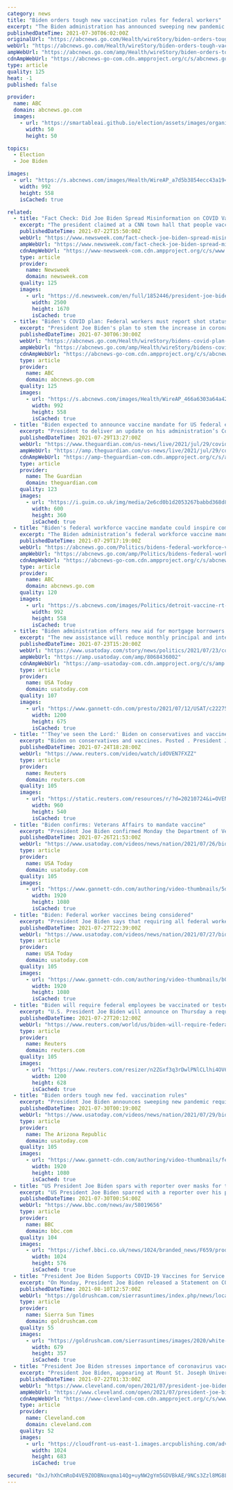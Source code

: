 ```yaml
---
category: news
title: "Biden orders tough new vaccination rules for federal workers"
excerpt: "The Biden administration has announced sweeping new pandemic rules for federal workers and some contractors WASHINGTON -- President Joe Biden has announced sweeping new pandemic requirements aimed at boosting vaccination rates for millions of federal workers and contractors as he lamented the “American tragedy” of rising-yet-preventable deaths among the unvaccinated."
publishedDateTime: 2021-07-30T06:02:00Z
originalUrl: "https://abcnews.go.com/Health/wireStory/biden-orders-tough-vaccination-rules-federal-workers-79159484"
webUrl: "https://abcnews.go.com/Health/wireStory/biden-orders-tough-vaccination-rules-federal-workers-79159484"
ampWebUrl: "https://abcnews.go.com/amp/Health/wireStory/biden-orders-tough-vaccination-rules-federal-workers-79159484"
cdnAmpWebUrl: "https://abcnews-go-com.cdn.ampproject.org/c/s/abcnews.go.com/amp/Health/wireStory/biden-orders-tough-vaccination-rules-federal-workers-79159484"
type: article
quality: 125
heat: -1
published: false

provider:
  name: ABC
  domain: abcnews.go.com
  images:
    - url: "https://smartableai.github.io/election/assets/images/organizations/abcnews.go.com-50x50.jpg"
      width: 50
      height: 50

topics:
  - Election
  - Joe Biden

images:
  - url: "https://s.abcnews.com/images/Health/WireAP_a7d5b3854ecc43a194cdd6f0af524d7a_16x9_992.jpg"
    width: 992
    height: 558
    isCached: true

related:
  - title: "Fact Check: Did Joe Biden Spread Misinformation on COVID Vaccines?"
    excerpt: "The president claimed at a CNN town hall that people vaccinated against COVID do not get hospitalized, need ICU treatment, or die because of the disease."
    publishedDateTime: 2021-07-22T15:50:00Z
    webUrl: "https://www.newsweek.com/fact-check-joe-biden-spread-misinformation-covid-vaccines-1612181"
    ampWebUrl: "https://www.newsweek.com/fact-check-joe-biden-spread-misinformation-covid-vaccines-1612181?amp=1"
    cdnAmpWebUrl: "https://www-newsweek-com.cdn.ampproject.org/c/s/www.newsweek.com/fact-check-joe-biden-spread-misinformation-covid-vaccines-1612181?amp=1"
    type: article
    provider:
      name: Newsweek
      domain: newsweek.com
    quality: 125
    images:
      - url: "https://d.newsweek.com/en/full/1852446/president-joe-biden-cnn-town-hall-covidvaccine.jpg"
        width: 2500
        height: 1670
        isCached: true
  - title: "Biden's COVID plan: Federal workers must report shot status"
    excerpt: "President Joe Biden's plan to stem the increase in coronavirus cases around the country requires federal employees to attest to their vaccination status"
    publishedDateTime: 2021-07-30T06:30:00Z
    webUrl: "https://abcnews.go.com/Health/wireStory/bidens-covid-plan-federal-workers-report-shot-status-79160054"
    ampWebUrl: "https://abcnews.go.com/amp/Health/wireStory/bidens-covid-plan-federal-workers-report-shot-status-79160054"
    cdnAmpWebUrl: "https://abcnews-go-com.cdn.ampproject.org/c/s/abcnews.go.com/amp/Health/wireStory/bidens-covid-plan-federal-workers-report-shot-status-79160054"
    type: article
    provider:
      name: ABC
      domain: abcnews.go.com
    quality: 125
    images:
      - url: "https://s.abcnews.com/images/Health/WireAP_466a6303a64a42f1b15f5c42f02906d7_16x9_992.jpg"
        width: 992
        height: 558
        isCached: true
  - title: "Biden expected to announce vaccine mandate for US federal employees – live"
    excerpt: "President to deliver an update on his administration’s Covid vaccination campaign – follow all the latest"
    publishedDateTime: 2021-07-29T13:27:00Z
    webUrl: "https://www.theguardian.com/us-news/live/2021/jul/29/covid-vaccine-mandate-federal-employees-joe-biden-us-politics-latest"
    ampWebUrl: "https://amp.theguardian.com/us-news/live/2021/jul/29/covid-vaccine-mandate-federal-employees-joe-biden-us-politics-latest"
    cdnAmpWebUrl: "https://amp-theguardian-com.cdn.ampproject.org/c/s/amp.theguardian.com/us-news/live/2021/jul/29/covid-vaccine-mandate-federal-employees-joe-biden-us-politics-latest"
    type: article
    provider:
      name: The Guardian
      domain: theguardian.com
    quality: 123
    images:
      - url: "https://i.guim.co.uk/img/media/2e6cd0b1d2053267babbd368d88999cc26867835/0_359_5520_3312/master/5520.jpg?width=300&quality=45&auto=format&fit=max&dpr=2&s=b87d4720c2b9a08baf8ef517de042faf"
        width: 600
        height: 360
        isCached: true
  - title: "Biden's federal workforce vaccine mandate could inspire companies to follow suit"
    excerpt: "The Biden administration’s federal workforce vaccine mandate could inspire more companies to follow along, but also trigger an avalanche of lawsuits."
    publishedDateTime: 2021-07-29T17:19:00Z
    webUrl: "https://abcnews.go.com/Politics/bidens-federal-workforce-vaccine-mandate-inspire-companies-follow/story?id=79123913"
    ampWebUrl: "https://abcnews.go.com/amp/Politics/bidens-federal-workforce-vaccine-mandate-inspire-companies-follow/story?id=79123913"
    cdnAmpWebUrl: "https://abcnews-go-com.cdn.ampproject.org/c/s/abcnews.go.com/amp/Politics/bidens-federal-workforce-vaccine-mandate-inspire-companies-follow/story?id=79123913"
    type: article
    provider:
      name: ABC
      domain: abcnews.go.com
    quality: 120
    images:
      - url: "https://s.abcnews.com/images/Politics/detroit-vaccine-rt-jt-210729_1627577865292_hpMain_16x9_992.jpg"
        width: 992
        height: 558
        isCached: true
  - title: "Biden administration offers new aid for mortgage borrowers at risk of foreclosure due to COVID-19 pandemic"
    excerpt: "The new assistance will reduce monthly principal and interest payments by about 25% for homeowners with certain federally-backed loans."
    publishedDateTime: 2021-07-23T15:20:00Z
    webUrl: "https://www.usatoday.com/story/news/politics/2021/07/23/covid-19-joe-biden-offers-new-aid-mortgage-borrowers-risk-foreclosure/8068436002/"
    ampWebUrl: "https://amp.usatoday.com/amp/8068436002"
    cdnAmpWebUrl: "https://amp-usatoday-com.cdn.ampproject.org/c/s/amp.usatoday.com/amp/8068436002"
    type: article
    provider:
      name: USA Today
      domain: usatoday.com
    quality: 107
    images:
      - url: "https://www.gannett-cdn.com/presto/2021/07/12/USAT/c222758a-82e2-473d-9d80-155527a55e64-AP_Biden_1.jpg?auto=webp&crop=5999,3375,x0,y305&format=pjpg&width=1200"
        width: 1200
        height: 675
        isCached: true
  - title: "'They've seen the Lord:' Biden on conservatives and vaccines"
    excerpt: "Biden on conservatives and vaccines. Posted . President Joe Biden tested his political muscle in the state of Virginia on Friday in a campaign"
    publishedDateTime: 2021-07-24T18:28:00Z
    webUrl: "https://www.reuters.com/video/watch/idOVEN7FXZZ"
    type: article
    provider:
      name: Reuters
      domain: reuters.com
    quality: 105
    images:
      - url: "https://static.reuters.com/resources/r/?d=20210724&i=OVEN7FXZZ&r=OVEN7FXZZ&t=2"
        width: 960
        height: 540
        isCached: true
  - title: "Biden confirms: Veterans Affairs to mandate vaccine"
    excerpt: "President Joe Biden confirmed Monday the Department of Veterans Affairs has became the first major federal agency to require its health care workers to get COVID-19 vaccines. (July 26)"
    publishedDateTime: 2021-07-26T21:53:00Z
    webUrl: "https://www.usatoday.com/videos/news/nation/2021/07/26/biden-confirms-veterans-affairs-mandate-vaccine/5380006001/"
    type: article
    provider:
      name: USA Today
      domain: usatoday.com
    quality: 105
    images:
      - url: "https://www.gannett-cdn.com/authoring/video-thumbnails/5d5427fa-e76f-4d57-ad5a-c419ce110318_poster.jpg?quality=10"
        width: 1920
        height: 1080
        isCached: true
  - title: "Biden: Federal worker vaccines being considered"
    excerpt: "President Joe Biden says that requiring all federal workers to get vaccinated against COVID-19 is “under consideration,\" as the delta variant spreads across the U.S. and Americans still refuse the shot."
    publishedDateTime: 2021-07-27T22:39:00Z
    webUrl: "https://www.usatoday.com/videos/news/nation/2021/07/27/biden-federal-worker-vaccines-being-considered/5394428001/"
    type: article
    provider:
      name: USA Today
      domain: usatoday.com
    quality: 105
    images:
      - url: "https://www.gannett-cdn.com/authoring/video-thumbnails/b0bf25cb-6509-418b-b8c1-f47be2d36386_poster.jpg?quality=10"
        width: 1920
        height: 1080
        isCached: true
  - title: "Biden will require federal employees be vaccinated or tested -CNN"
    excerpt: "U.S. President Joe Biden will announce on Thursday a requirement that all federal employees and contractors be vaccinated against COVID-19 or be required to submit to regular testing, CNN reported on Tuesday,"
    publishedDateTime: 2021-07-27T20:12:00Z
    webUrl: "https://www.reuters.com/world/us/biden-will-require-federal-employees-be-vaccinated-or-tested-cnn-2021-07-27/"
    type: article
    provider:
      name: Reuters
      domain: reuters.com
    quality: 105
    images:
      - url: "https://www.reuters.com/resizer/n2ZGxf3q3rDwlPNlCLlhi4OV6i8=/1200x628/smart/filters:quality(80)/cloudfront-us-east-2.images.arcpublishing.com/reuters/2VTU4Z7K4ZNXZCCBEXPE4DLLZA.jpg"
        width: 1200
        height: 628
        isCached: true
  - title: "Biden orders tough new fed. vaccination rules"
    excerpt: "President Joe Biden announces sweeping new pandemic requirements aimed at boosting vaccination rates for millions of federal workers and contractors as he lamented the “American tragedy” of rising-yet-preventable deaths among the unvaccinated."
    publishedDateTime: 2021-07-30T00:19:00Z
    webUrl: "https://www.usatoday.com/videos/news/nation/2021/07/29/biden-orders-tough-new-fed-vaccination-rules/5424297001/"
    type: article
    provider:
      name: The Arizona Republic
      domain: usatoday.com
    quality: 105
    images:
      - url: "https://www.gannett-cdn.com/authoring/video-thumbnails/fe21e5de-209c-4e39-8cf9-bad530a63c2e_poster.jpg?quality=10"
        width: 1920
        height: 1080
        isCached: true
  - title: "US President Joe Biden spars with reporter over masks for the vaccinated"
    excerpt: "US President Joe Biden sparred with a reporter over his previous statements on relaxing mask rules for fully-vaccinated Americans. Earlier this week, the US Centers for Disease Control said even vaccinated people living in areas with higher rates of Covid transmission should wear masks indoors."
    publishedDateTime: 2021-07-30T00:54:00Z
    webUrl: "https://www.bbc.com/news/av/58019656"
    type: article
    provider:
      name: BBC
      domain: bbc.com
    quality: 104
    images:
      - url: "https://ichef.bbci.co.uk/news/1024/branded_news/F659/production/_119656036_p09qtrg8.jpg"
        width: 1024
        height: 576
        isCached: true
  - title: "President Joe Biden Supports COVID-⁠19 Vaccines for Service Members"
    excerpt: "On Monday, President Joe Biden released a Statement on COVID-⁠19 vaccines for service members. I strongly support Secretary Austin’s message to the Force today on the Department of Defense’s plan to add the COVID-19 vaccine to the list of required vaccinations for our service members not later than mid-September."
    publishedDateTime: 2021-08-10T12:57:00Z
    webUrl: "https://goldrushcam.com/sierrasuntimes/index.php/news/local-news/31988-president-joe-biden-supports-covid-19-vaccines-for-service-members?tmpl=component"
    type: article
    provider:
      name: Sierra Sun Times
      domain: goldrushcam.com
    quality: 55
    images:
      - url: "https://goldrushcam.com/sierrasuntimes/images/2020/white-house-gov.jpg"
        width: 679
        height: 357
        isCached: true
  - title: "President Joe Biden stresses importance of coronavirus vaccination, touts infrastructure plan at Cincinnati town hall"
    excerpt: "President Joe Biden, appearing at Mount St. Joseph University in Cincinnati, stressed the importance of getting vaccinated against the coronavirus."
    publishedDateTime: 2021-07-22T01:33:00Z
    webUrl: "https://www.cleveland.com/open/2021/07/president-joe-biden-stresses-importance-of-coronavirus-vaccination-touts-infrastructure-plan-at-cincinnati-town-hall.html"
    ampWebUrl: "https://www.cleveland.com/open/2021/07/president-joe-biden-stresses-importance-of-coronavirus-vaccination-touts-infrastructure-plan-at-cincinnati-town-hall.html?outputType=amp"
    cdnAmpWebUrl: "https://www-cleveland-com.cdn.ampproject.org/c/s/www.cleveland.com/open/2021/07/president-joe-biden-stresses-importance-of-coronavirus-vaccination-touts-infrastructure-plan-at-cincinnati-town-hall.html?outputType=amp"
    type: article
    provider:
      name: Cleveland.com
      domain: cleveland.com
    quality: 52
    images:
      - url: "https://cloudfront-us-east-1.images.arcpublishing.com/advancelocal/WNUXM57P7NCJDI2KZNIRYSBABI.jpg"
        width: 1024
        height: 683
        isCached: true

secured: "OxJ/hXhCmRoD4VE9Z0DBNoxqma14Qg+uyNW2gYm5GDVBkAE/9NCs3Zzl8MG8L8Zt8Kij3dHw3aVOfTWQkfCHKg9t/zqHEcaRKXEipL1HYadDdPMJRDgMpfFOCVzla3q0m37IYPJeLNhVKtv3uzDfq9sjY72VVvwr8Z4jcVWp3GvRlAFkdt2fnLSGElpYomrGTpIA7PHzARYu7uymyloR5hCCAd1KevvapwqRfPtC+/yGr61C5SiCSG9fiNB3N1Qq6i1ez4+nYke/TqqWcLCDWkVtMToFeepJnfOxFwHwaBe0JRFz44fipadhpjui96Rj+pxwDRcVqlKfD0vz6krAw9g/V6v6k08lAJwpstO59OI=;oS0kEIA7b2XoORXbdcHXCw=="
---
```


